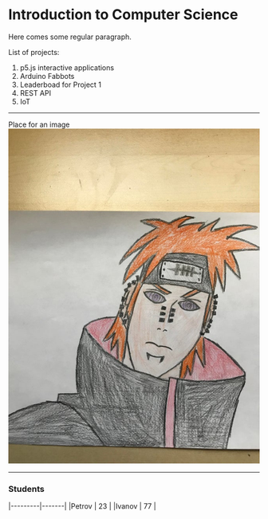 # Introduction to Computer Science

Here comes some regular paragraph.

List of projects:
1. p5.js interactive applications
2. Arduino Fabbots
3. Leaderboad for Project 1
4. REST API 
5. IoT 

***

Place for an image
![Description](photos/nar.jpg)

***

### Students
|---------|-------|
|Petrov   |   23  |
|Ivanov   |   77  |